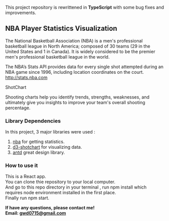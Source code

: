 This project repository is rewrittened in **TypeScript** with some bug fixes and improvements.

## NBA Player Statistics Visualization

The National Basketball Association (NBA) is a men's professional basketball league in North America; composed of 30 teams (29 in the United States and 1 in Canada). It is widely considered to be the premier men's professional basketball league in the world.

The NBA’s Stats API provides data for every single shot attempted during an NBA game since 1996, including location coordinates on the court. http://stats.nba.com

ShotChart

Shooting charts help you identify trends, strengths, weaknesses, and ultimately give you insights to improve your team's overall shooting percentage.

### Library Dependencies

In this project, 3 major libraries were used : <br />

1. [nba](https://github.com/bttmly/nba) for getting statistics.<br />
2. [d3-shotchart](https://github.com/mamcmanus/d3-shotchart) for visualizing data.<br />
3. [antd](https://ant.design) great design library.<br />

### How to use it

This is a React app.<br />
You can clone thie repository to your local computer.<br />
And go to this repo directory in your terminal , run npm install which requires node environment installed in the first place.<br />
Finally run npm start.<br />

**If have any questions, please contact me!** <br />
**Email: gwd0715@gmail.com**
